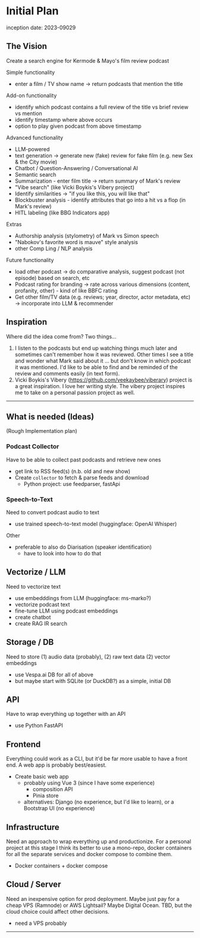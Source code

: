 # Initial Plan

inception date: 2023-09029

## The Vision

Create a search engine for Kermode & Mayo's film review podcast

Simple functionality
- enter a film / TV show name -> return podcasts that mention the title

Add-on functionality
- identify which podcast contains a full review of the title vs brief review vs mention
- identify timestamp where above occurs
- option to play given podcast from above timestamp

Advanced functionality
- LLM-powered
- text generation -> generate new (fake) review for fake film (e.g. new Sex & the City movie)
- Chatbot / Question-Answering / Conversational AI
- Semantic search
- Summarization - enter film title -> return summary of Mark's review
- "Vibe search" (like Vicki Boykis's Vibery project)
- Identify similarities -> "if you like this, you will like that"
- Blockbuster analysis - identify attributes that go into a hit vs a flop (in Mark's review)
- HITL labeling (like BBG Indicators app)

Extras
- Authorship analysis (stylometry) of Mark vs Simon speech
- "Nabokov's favorite word is mauve" style analysis
- other Comp Ling / NLP analysis

Future functionality
- load other podcast -> do comparative analysis, suggest podcast (not episode) based on search, etc
- Podcast rating for branding -> rate across various dimensions (content, profanity, other) - kind of like BBFC rating
- Get other film/TV data (e.g. reviews; year, director, actor metadata, etc) -> incorporate into LLM & recommender


## Inspiration

Where did the idea come from? Two things...

1. I listen to the podcasts but end up watching things much later and sometimes can't remember how it was reviewed. Other times I see a title and wonder what Mark said about it ... but don't know in which podcast it was mentioned. I'd like to be able to find and be reminded of the review and comments easily (in text form).
2. Vicki Boykis's Vibery (https://github.com/veekaybee/viberary) project is a great inspiration. I love her writing style. The vibery project inspires me to take on a personal passion project as well. 


------------------------------------------------------------------------------------------

## What is needed (Ideas)
(Rough Implementation plan)


### Podcast Collector
Have to be able to collect past podcasts and retrieve new ones

- get link to RSS feed(s) (n.b. old and new show)
- Create `collector` to fetch & parse feeds and download
  - Python project: use feedparser, fastApi


### Speech-to-Text
Need to convert podcast audio to text

- use trained speech-to-text model (huggingface: OpenAI Whisper)

Other
- preferable to also do Diarisation (speaker identification)
  - have to look into how to do that


## Vectorize / LLM
Need to vectorize text

- use embedddings from LLM (huggingface: ms-marko?)
- vectorize podcast text
- fine-tune LLM using podcast embeddings
- create chatbot
- create RAG IR search


## Storage / DB
Need to store (1) audio data (probably), (2) raw text data (2) vector embeddings

- use Vespa.ai DB for all of above
- but maybe start with SQLite (or DuckDB?) as a simple, initial DB


## API
Have to wrap everything up together with an API

- use Python FastAPI


## Frontend
Everything could work as a CLI, but it'd be far more usable to have a front end. A web app is probably best/easiest.

- Create basic web app 
  - probably using Vue 3 (since I have some experience)
    - composition API
    - Pinia store
  - alternatives: Django (no experience, but I'd like to learn), or a Bootstrap UI (no experience)


## Infrastructure
Need an approach to wrap everything up and productionize. 
For a personal project at this stage I think its better to use a mono-repo, docker containers for all the separate services and docker compose to combine them. 

- Docker containers + docker compose


## Cloud / Server
Need an inexpensive option for prod deployment. Maybe just pay for a cheap VPS (Ramnode) or AWS Lightsail? Maybe Digital Ocean. TBD, but the cloud choice could affect other decisions. 

- need a VPS probably


------------------------------------------------------------------------------------------

